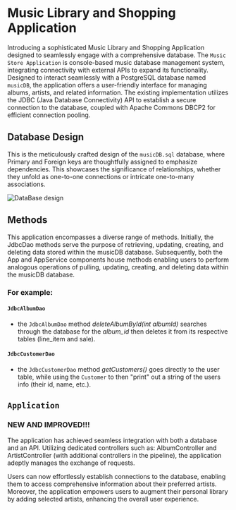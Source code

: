 # Music Library and Shopping Application

Introducing a sophisticated Music Library and Shopping Application designed to seamlessly engage with a comprehensive 
database. The `Music Store Application` is console-based music database management system,  integrating connectivity with external APIs to expand its functionality. 
Designed to interact seamlessly with a PostgreSQL database named `musicDB`, 
the application offers a user-friendly interface for managing albums, artists, and related information. 
The existing implementation utilizes the JDBC (Java Database Connectivity) API to establish a secure connection to the database, 
coupled with Apache Commons DBCP2 for efficient connection pooling.

## Database Design


This is the meticulously crafted design of the `musicDB.sql` database, where Primary and Foreign keys are thoughtfully 
assigned to emphasize dependencies. This showcases the significance of relationships, whether they unfold as one-to-one 
connections or intricate one-to-many associations.

![DataBase design](/Users/jacknichols/Desktop/database-design.png)

## Methods 

This application encompasses a diverse range of methods. Initially, the JdbcDao methods serve the purpose of retrieving, 
updating, creating, and deleting data stored within the musicDB database. Subsequently, both the App and AppService 
components house methods enabling users to perform analogous operations of pulling, updating, creating, and deleting 
data within the musicDB database.

### For example: 

#### `JdbcAlbumDao`
* the `JdbcAlbumDao` method _deleteAlbumById(int albumId)_ searches through the database for the _album_id_
then deletes it from its respective tables (line_item and sale).

#### `JdbcCustomerDao`
* the `JdbcCustomerDao` method _getCustomers()_ goes directly to the user table, while using the `Customer` to then
"print" out a string of the users info (their id, name, etc.).


## `Application`

### NEW AND IMPROVED!!!

The application has achieved seamless integration with both a database and an API. Utilizing dedicated controllers such as: 
AlbumController and ArtistController (with additional controllers in the pipeline), the application adeptly manages the exchange of requests.

Users can now effortlessly establish connections to the database, enabling them to access comprehensive information about their preferred artists. 
Moreover, the application empowers users to augment their personal library by adding selected artists, enhancing the overall user experience.


